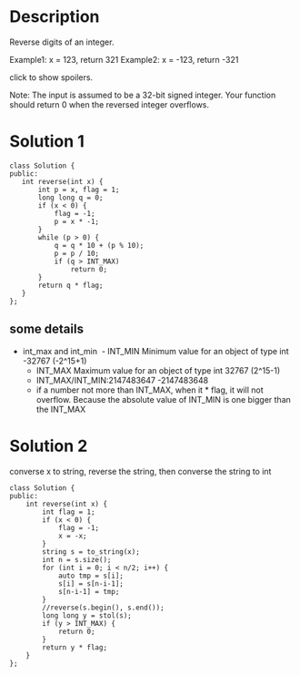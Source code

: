 # Description
Reverse digits of an integer.

Example1: x = 123, return 321
Example2: x = -123, return -321

click to show spoilers.

Note:
The input is assumed to be a 32-bit signed integer. Your function should return 0 when the reversed integer overflows.

# Solution 1
 ```
 class Solution {
public:
    int reverse(int x) {
        int p = x, flag = 1;
        long long q = 0;
        if (x < 0) {
            flag = -1;
            p = x * -1;
        }
        while (p > 0) {
            q = q * 10 + (p % 10);
            p = p / 10;
            if (q > INT_MAX)
                return 0;
        }
        return q * flag;
    }
};
```

## some details
- int_max and int_min
  - INT_MIN	Minimum value for an object of type int	-32767 (-2^15+1)
  - INT_MAX	Maximum value for an object of type int	32767 (2^15-1)
  - INT_MAX/INT_MIN:2147483647 -2147483648
  - if a number not more than INT_MAX, when it * flag, it will not overflow. Because the absolute value of INT_MIN is one bigger than the INT_MAX
  

# Solution 2
converse x to string, reverse the string, then converse the string to int
```
class Solution {
public:
    int reverse(int x) {
        int flag = 1;
        if (x < 0) {
            flag = -1;
            x = -x;
        }
        string s = to_string(x);
        int n = s.size();
        for (int i = 0; i < n/2; i++) {
            auto tmp = s[i];
            s[i] = s[n-i-1];
            s[n-i-1] = tmp;
        }
        //reverse(s.begin(), s.end());
        long long y = stol(s);
        if (y > INT_MAX) {
            return 0;
        }
        return y * flag;
    }
};
```
